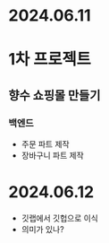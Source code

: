 # 2024.06.11
# 1차 프로젝트

## 향수 쇼핑몰 만들기

### 백엔드

- 주문 파트 제작
- 장바구니 파트 제작

# 2024.06.12
- 깃랩에서 깃헙으로 이식
- 의미가 있나?

  
